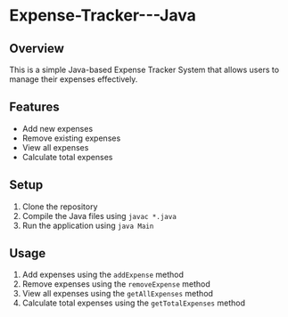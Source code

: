 # Expense-Tracker---Java
## Overview
This is a simple Java-based Expense Tracker System that allows users to manage their expenses effectively.

## Features
- Add new expenses
- Remove existing expenses
- View all expenses
- Calculate total expenses

## Setup
1. Clone the repository
2. Compile the Java files using `javac *.java`
3. Run the application using `java Main`

## Usage
1. Add expenses using the `addExpense` method
2. Remove expenses using the `removeExpense` method
3. View all expenses using the `getAllExpenses` method
4. Calculate total expenses using the `getTotalExpenses` method
